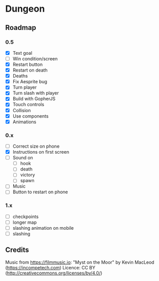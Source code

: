 # Dungeon

## Roadmap

### 0.5

- [x] Text goal
- [ ] Win condition/screen
- [x] Restart button
- [x] Restart on death
- [x] Deaths
- [x] Fix Aesprite bug
- [x] Turn player
- [x] Turn slash with player
- [x] Build with GopherJS
- [x] Touch controls
- [x] Collision
- [x] Use components
- [x] Animations

### 0.x

- [ ] Correct size on phone
- [x] Instructions on first screen
- [ ] Sound on
  - [ ] hook
  - [ ] death
  - [ ] victory
  - [ ] spawn
- [ ] Music
- [ ] Button to restart on phone

### 1.x

- [ ] checkpoints
- [ ] longer map
- [ ] slashing animation on mobile
- [ ] slashing

## Credits

Music from <https://filmmusic.io>:
"Myst on the Moor" by Kevin MacLeod (<https://incompetech.com>)
Licence: CC BY (<http://creativecommons.org/licenses/by/4.0/>)
